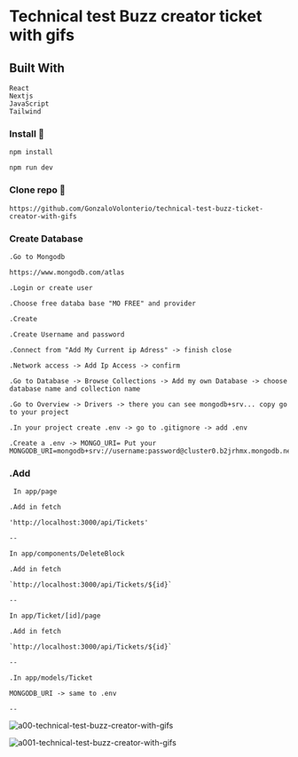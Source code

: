 # Technical test Buzz creator ticket with gifs
  
## Built With
 ```
React
Nextjs
JavaScript
Tailwind
```

### Install 🔧

```
npm install
```

```
npm run dev
```

### Clone repo 🔧

```
https://github.com/GonzaloVolonterio/technical-test-buzz-ticket-creator-with-gifs

```

### Create Database

```
.Go to Mongodb 

https://www.mongodb.com/atlas

.Login or create user

.Choose free databa base "MO FREE" and provider

.Create

.Create Username and password

.Connect from "Add My Current ip Adress" -> finish close

.Network access -> Add Ip Access -> confirm

.Go to Database -> Browse Collections -> Add my own Database -> choose database name and collection name

.Go to Overview -> Drivers -> there you can see mongodb+srv... copy go to your project 

.In your project create .env -> go to .gitignore -> add .env

.Create a .env -> MONGO_URI= Put your MONGODB_URI=mongodb+srv://username:password@cluster0.b2jrhmx.mongodb.net/databasename

```


### .Add

```
 In app/page

.Add in fetch

'http://localhost:3000/api/Tickets'

--

In app/components/DeleteBlock

.Add in fetch

`http://localhost:3000/api/Tickets/${id}`

--

In app/Ticket/[id]/page

.Add in fetch

`http://localhost:3000/api/Tickets/${id}`

--

.In app/models/Ticket

MONGODB_URI -> same to .env

--

```
![a00-technical-test-buzz-creator-with-gifs](https://github.com/GonzaloVolonterio/technical-test-buzz-ticket-creator-with-gifs/assets/64506662/69828092-2dc5-4a56-ba73-d5916647b01a)

![a001-technical-test-buzz-creator-with-gifs](https://github.com/GonzaloVolonterio/technical-test-buzz-ticket-creator-with-gifs/assets/64506662/89ebf5f6-0f89-4660-86f2-36a130bb53bf)


